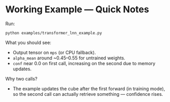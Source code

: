 # Working Example — Quick Notes

Run:

```
python examples/transformer_lnn_example.py
```

What you should see:
- Output tensor on `mps` (or CPU fallback).
- `alpha_mean` around ~0.45–0.55 for untrained weights.
- `conf` near 0.0 on first call, increasing on the second due to memory updates.

Why two calls?
- The example updates the cube after the first forward (in training mode),
  so the second call can actually retrieve something — confidence rises.

